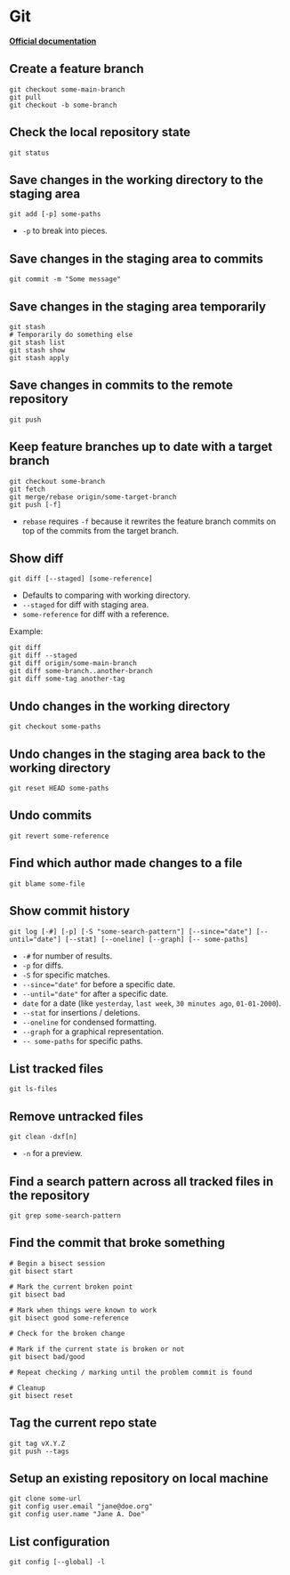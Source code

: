 # Git

**[Official documentation](https://git-scm.com/docs)**

## Create a feature branch

```shell
git checkout some-main-branch
git pull
git checkout -b some-branch
```

## Check the local repository state

```shell
git status
```

## Save changes in the working directory to the staging area

```shell
git add [-p] some-paths
```

- `-p` to break into pieces.

## Save changes in the staging area to commits

```shell
git commit -m "Some message"
```

## Save changes in the staging area temporarily

```shell
git stash
# Temporarily do something else
git stash list
git stash show
git stash apply
```

## Save changes in commits to the remote repository

```shell
git push
```

## Keep feature branches up to date with a target branch

```shell
git checkout some-branch
git fetch
git merge/rebase origin/some-target-branch
git push [-f]
```

- `rebase` requires `-f` because it rewrites the feature branch commits on top of the commits from the target branch.

## Show diff

```shell
git diff [--staged] [some-reference]
```

- Defaults to comparing with working directory.
- `--staged` for diff with staging area.
- `some-reference` for diff with a reference.

Example:

```shell
git diff
git diff --staged
git diff origin/some-main-branch
git diff some-branch..another-branch
git diff some-tag another-tag
```

## Undo changes in the working directory

```shell
git checkout some-paths
```

## Undo changes in the staging area back to the working directory

```shell
git reset HEAD some-paths
```

## Undo commits

```shell
git revert some-reference
```

## Find which author made changes to a file

```shell
git blame some-file
```

## Show commit history

```shell
git log [-#] [-p] [-S "some-search-pattern"] [--since="date"] [--until="date"] [--stat] [--oneline] [--graph] [-- some-paths]
```

- `-#` for number of results.
- `-p` for diffs.
- `-S` for specific matches.
- `--since="date"` for before a specific date.
- `--until="date"` for after a specific date.
- `date` for a date (like `yesterday`, `last week`, `30 minutes ago`, `01-01-2000`).
- `--stat` for insertions / deletions.
- `--oneline` for condensed formatting.
- `--graph` for a graphical representation.
- `-- some-paths` for specific paths.

## List tracked files

```shell
git ls-files
```

## Remove untracked files

```shell
git clean -dxf[n]
```

- `-n` for a preview.

## Find a search pattern across all tracked files in the repository

```shell
git grep some-search-pattern
```

## Find the commit that broke something

```shell
# Begin a bisect session
git bisect start

# Mark the current broken point
git bisect bad

# Mark when things were known to work
git bisect good some-reference

# Check for the broken change

# Mark if the current state is broken or not
git bisect bad/good

# Repeat checking / marking until the problem commit is found

# Cleanup
git bisect reset
```

## Tag the current repo state

```shell
git tag vX.Y.Z
git push --tags
```

## Setup an existing repository on local machine

```shell
git clone some-url
git config user.email "jane@doe.org"
git config user.name "Jane A. Doe"
```

## List configuration

```shell
git config [--global] -l
```

